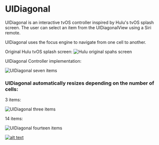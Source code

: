 # UIDiagonal 

UIDiagonal is an interactive tvOS controller inspired by Hulu's tvOS splash screen. The user can select an item from the UIDiagonalView  using a Siri remote. 

UIDiagonal uses the focus engine to navigate from one cell to another. 

Original Hulu tvOS splash screen:
![Hulu original spahs screen](https://s3.amazonaws.com/moodpath/files/hulu.jpg)

UIDiagonal Controller implementation:

![UIDiagonal seven items](https://s3.amazonaws.com/moodpath/files/7.gif)

### UIDiagonal automatically resizes depending on the number of cells:

3 items:

![UIDiagonal three items](https://s3.amazonaws.com/moodpath/files/3.gif)

14 items:

![UIDiagonal fourteen items](https://s3.amazonaws.com/moodpath/files/14.gif)

[![alt text][1.1]][1]

[1]: http://www.twitter.com/kingreza
[1.1]: http://i.imgur.com/tXSoThF.png 
